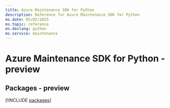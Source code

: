 ```yaml
---
title: Azure Maintenance SDK for Python
description: Reference for Azure Maintenance SDK for Python
ms.date: 05/02/2025
ms.topic: reference
ms.devlang: python
ms.service: maintenance
---
```

# Azure Maintenance SDK for Python - preview
## Packages - preview
[!INCLUDE [packages](maintenance-index.md)]